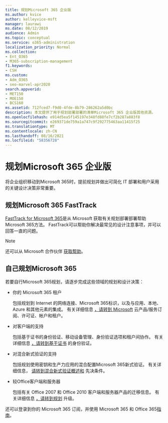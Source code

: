 ```yaml
---
title: 规划Microsoft 365 企业版
ms.author: kvice
author: kelleyvice-msft
manager: laurawi
ms.date: 08/12/2019
audience: Admin
ms.topic: conceptual
ms.service: o365-administration
localization_priority: Normal
ms.collection:
- Ent_O365
- M365-subscription-management
f1.keywords:
- CSH
ms.custom:
- Adm_O365
- seo-marvel-apr2020
search.appverid:
- MET150
- MOE150
- BCS160
ms.assetid: 712fced7-f9d0-4fde-8b79-286262a5d0bc
description: 本文提供了用于规划部署部署的清单Microsoft 365 企业版其他资源。
ms.openlocfilehash: e914d5ea5f145197e348fd88fe7cf2b287a883f8
ms.sourcegitcommit: e269371de759a1a747c9f292775463aa11415f25
ms.translationtype: MT
ms.contentlocale: zh-CN
ms.lasthandoff: 08/16/2021
ms.locfileid: "58356728"
---
```

# <a name="plan-for-microsoft-365-enterprise"></a>规划Microsoft 365 企业版

将企业组织移动到Microsoft 365时，提前规划并做出可简化 IT 部署和用户采用的关键设计决策非常重要。 

## <a name="planning-with-microsoft-365-fasttrack"></a>规划Microsoft 365 FastTrack

[FastTrack for Microsoft 365](https://www.microsoft.com/fasttrack/microsoft-365)是从 Microsoft 获取有关规划部署部署帮助Microsoft 365方法。 FastTrack可以帮助你解决最常见的设计注意事项，并可以回答一直的问题。 

>[!Note]
>还可以从 Microsoft 合作伙伴 [获取帮助](https://www.microsoft.com/solution-providers/home)。
>

## <a name="do-it-yourself-planning-for-microsoft-365"></a>自己规划Microsoft 365

若要自行Microsoft 365规划，请逐步完成这些领域的规划和设计决策：

- 你的 Microsoft 365 租户

  包括规划到 Internet 的网络连接、Microsoft 365标识，以及与应用、本地、Azure 和其他元素的集成。 有关详细信息 [，请转到 Microsoft](subscriptions-licenses-accounts-and-tenants-for-microsoft-cloud-offerings.md) 云产品/服务订阅、许可证、帐户和租户。

- 对客户端的支持

  包括基于证书的身份验证、移动设备管理、身份验证选项和租户间协作。 有关详细信息 [，请转到基于证书](microsoft-365-client-support-certificate-based-authentication.md) 的身份验证。

- 对混合新式验证的支持

  包括规划使用密钥和生产力应用的混合配置Microsoft 365新式验证。 有关详细信息， [请转到混合新式验证概述和](hybrid-modern-auth-overview.md) 先决条件。

- 较Office客户端和服务器

  包括有关 Office 2007 和 Office 2010 客户端和服务器产品的迁移信息。 有关详细信息 [，请转到规划](plan-upgrade-previous-versions-office.md) 升级。

还可以登录到你的 Microsoft 365 订阅，并使用 Microsoft 365 和 Office 365[指南](setup-guides-for-microsoft-365.md)。
